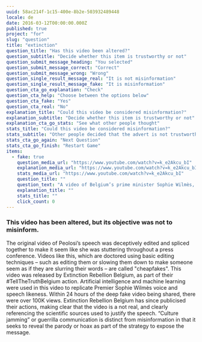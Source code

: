 ```yaml
---
uuid: 58ac214f-1c15-400e-8b2e-503932489448
locale: de
date: 2016-03-12T00:00:00.000Z
published: true
project: "for"
slug: "question"
title: "extinction"
question_title: "Has this video been altered?"
question_subtitle: "Decide whether this item is trustworthy or not"
question_submit_message_heading: "You selected"
question_submit_message_correct: "Correct"
question_submit_message_wrong: "Wrong"
question_single_result_message_real: "It is not misinformation"
question_single_result_message_fake: "It is misinformation"
question_cta_go_explanation: "Check"
question_cta_help: "Choose between the options below"
question_cta_fake: "Yes"
question_cta_real: "No"
explanation_title: "Could this video be considered misinformation?"
explanation_subtitle: "Decide whether this item is trustworthy or not"
explanation_cta_go_stats: "See what other people thought"
stats_title: "Could this video be considered misinformation?"
stats_subtitle: "Other people decided that the advert is not trustworthy"
stats_cta_go_again: "Next Question"
stats_cta_go_finish: "Restart Game"
items:
  - fake: true
    question_media_url: "https://www.youtube.com/watch?v=k_e2Akcu_bI"
    explanation_media_url: "https://www.youtube.com/watch?v=k_e2Akcu_bI"
    stats_media_url: "https://www.youtube.com/watch?v=k_e2Akcu_bI"
    question_title: ""
    question_text: "A video of Belgium’s prime minister Sophie Wilmès, in which she states that the “exploitation and destruction by humans of [the] natural environment” is directly linked to the mosy recent global epidemics, such as SARS, Ebola, Swine Flu and Covid-19"
    explanation_title: ""
    stats_title: ""
    click_count: 0
---
```

### This video has been altered, but its objective was not to misinform. 

The original video of Peolosi’s speech was deceptively edited and spliced together to make it seem like she was stuttering throughout a press conference. Videos like this, which are doctored using basic editing techniques – such as editing them or slowing them down to make someone seem as if they are slurring their words – are called "cheapfakes".
This video was released by Extinction Rebellion Belgium, as part of their #TellTheTruthBelgium action. Artificial intelligence and machine learning were used in this video to replicate Premier Sophie Wilmès voice and speech likeness. Within 24 hours of the deep fake video being shared, there were over 100K views. Extinction Rebellion Belgium has since publicised their actions, making clear that the video is a not real, and clearly referencing the scientific sources used to justify the speech. 
“Culture jamming” or guerrilla communication is distinct from misinformation in that it seeks to reveal the parody or hoax as part of the strategy to expose the message.
